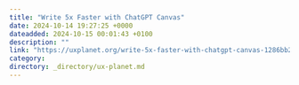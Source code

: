```yaml
---
title: "Write 5x Faster with ChatGPT Canvas"
date: 2024-10-14 19:27:25 +0000
dateadded: 2024-10-15 00:01:43 +0100
description: ""
link: "https://uxplanet.org/write-5x-faster-with-chatgpt-canvas-1286bb2a4602?source=rss----819cc2aaeee0---4"
category:
directory: _directory/ux-planet.md
---
```

